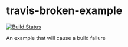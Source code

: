# travis-broken-example

[![Build Status](https://travis-ci.org/QuentinBay/travis-broken-example.svg?branch=master)](https://travis-ci.org/QuentinBay/travis-broken-example)

An example that will cause a build failure
